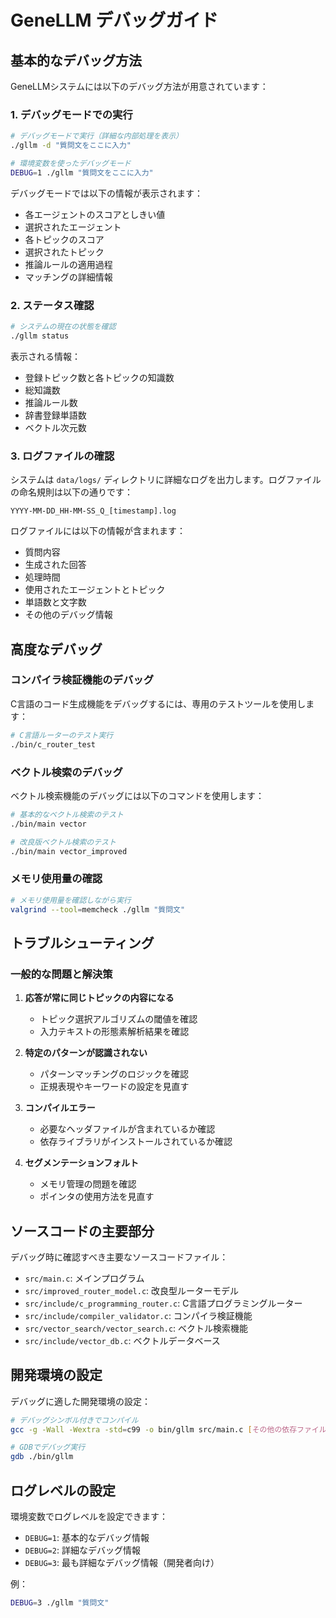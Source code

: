 # GeneLLM デバッグガイド

## 基本的なデバッグ方法

GeneLLMシステムには以下のデバッグ方法が用意されています：

### 1. デバッグモードでの実行

```bash
# デバッグモードで実行（詳細な内部処理を表示）
./gllm -d "質問文をここに入力"

# 環境変数を使ったデバッグモード
DEBUG=1 ./gllm "質問文をここに入力"
```

デバッグモードでは以下の情報が表示されます：
- 各エージェントのスコアとしきい値
- 選択されたエージェント
- 各トピックのスコア
- 選択されたトピック
- 推論ルールの適用過程
- マッチングの詳細情報

### 2. ステータス確認

```bash
# システムの現在の状態を確認
./gllm status
```

表示される情報：
- 登録トピック数と各トピックの知識数
- 総知識数
- 推論ルール数
- 辞書登録単語数
- ベクトル次元数

### 3. ログファイルの確認

システムは `data/logs/` ディレクトリに詳細なログを出力します。ログファイルの命名規則は以下の通りです：

```
YYYY-MM-DD_HH-MM-SS_Q_[timestamp].log
```

ログファイルには以下の情報が含まれます：
- 質問内容
- 生成された回答
- 処理時間
- 使用されたエージェントとトピック
- 単語数と文字数
- その他のデバッグ情報

## 高度なデバッグ

### コンパイラ検証機能のデバッグ

C言語のコード生成機能をデバッグするには、専用のテストツールを使用します：

```bash
# C言語ルーターのテスト実行
./bin/c_router_test
```

### ベクトル検索のデバッグ

ベクトル検索機能のデバッグには以下のコマンドを使用します：

```bash
# 基本的なベクトル検索のテスト
./bin/main vector

# 改良版ベクトル検索のテスト
./bin/main vector_improved
```

### メモリ使用量の確認

```bash
# メモリ使用量を確認しながら実行
valgrind --tool=memcheck ./gllm "質問文"
```

## トラブルシューティング

### 一般的な問題と解決策

1. **応答が常に同じトピックの内容になる**
   - トピック選択アルゴリズムの閾値を確認
   - 入力テキストの形態素解析結果を確認

2. **特定のパターンが認識されない**
   - パターンマッチングのロジックを確認
   - 正規表現やキーワードの設定を見直す

3. **コンパイルエラー**
   - 必要なヘッダファイルが含まれているか確認
   - 依存ライブラリがインストールされているか確認

4. **セグメンテーションフォルト**
   - メモリ管理の問題を確認
   - ポインタの使用方法を見直す

## ソースコードの主要部分

デバッグ時に確認すべき主要なソースコードファイル：

- `src/main.c`: メインプログラム
- `src/improved_router_model.c`: 改良型ルーターモデル
- `src/include/c_programming_router.c`: C言語プログラミングルーター
- `src/include/compiler_validator.c`: コンパイラ検証機能
- `src/vector_search/vector_search.c`: ベクトル検索機能
- `src/include/vector_db.c`: ベクトルデータベース

## 開発環境の設定

デバッグに適した開発環境の設定：

```bash
# デバッグシンボル付きでコンパイル
gcc -g -Wall -Wextra -std=c99 -o bin/gllm src/main.c [その他の依存ファイル] -lmecab -lm -lcurl

# GDBでデバッグ実行
gdb ./bin/gllm
```

## ログレベルの設定

環境変数でログレベルを設定できます：

- `DEBUG=1`: 基本的なデバッグ情報
- `DEBUG=2`: 詳細なデバッグ情報
- `DEBUG=3`: 最も詳細なデバッグ情報（開発者向け）

例：
```bash
DEBUG=3 ./gllm "質問文"
```